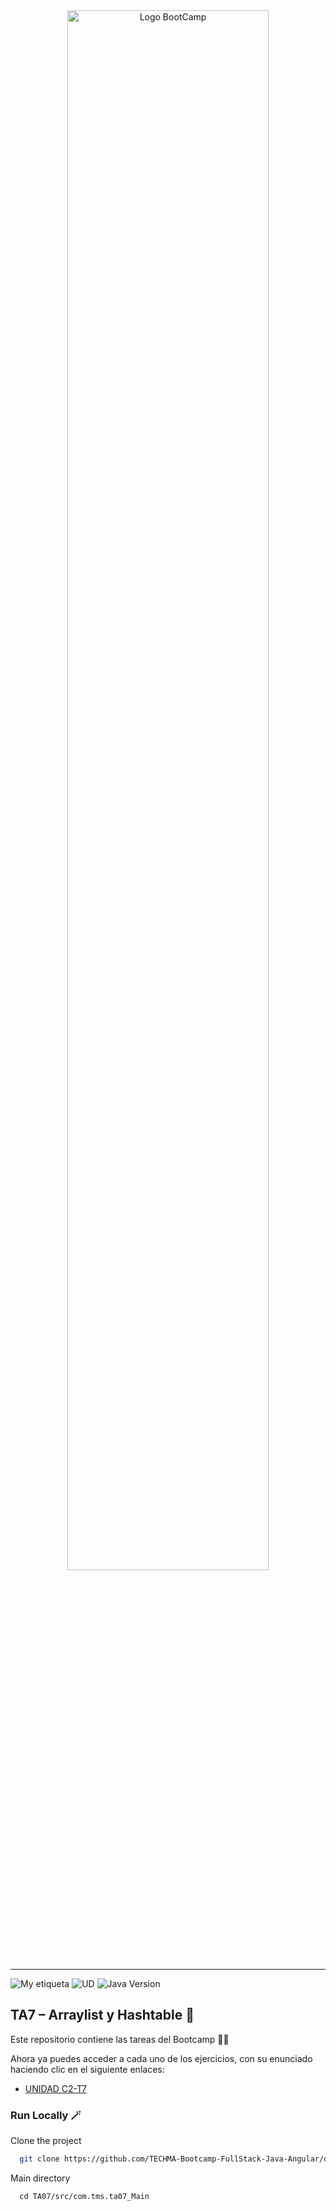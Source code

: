 <div align="center"><img width="80%"  src="https://github.com/TECHMA-Bootcamp-FullStack-Java-Angular/dmb-tsys-java-2909-ta03a/blob/main/utils/BootCamp-reduced.gif?raw=true"  alt="Logo BootCamp" /></div>
<hr>

![My etiqueta](https://img.shields.io/badge/David%20Maza-DiveCode%F0%9F%90%99-blue) ![UD](https://img.shields.io/badge/TA-7-orange)  ![Java Version](https://img.shields.io/badge/java-v8-red)

## TA7 – Arraylist y Hashtable 🔗
Este repositorio contiene las tareas del Bootcamp 👨‍💻


Ahora ya puedes acceder a cada uno de los ejercicios, con su enunciado haciendo clic en el siguiente enlaces:

- [UNIDAD C2-T7](https://techma-bootcamp-fullstack-java-angular.github.io/dmb-tsys-java-0610-ta07/)

### Run Locally 🪄

Clone the project

```bash
  git clone https://github.com/TECHMA-Bootcamp-FullStack-Java-Angular/dmb-tsys-java-0610-ta07.git
```

Main directory

```Main directory
  cd TA07/src/com.tms.ta07_Main
```

